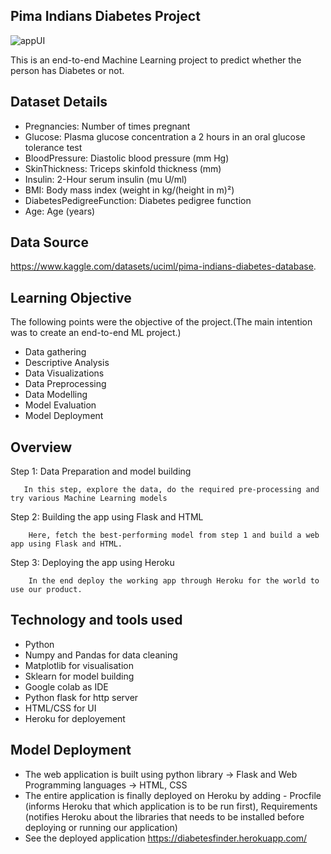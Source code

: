 
Pima Indians Diabetes Project
-------------------------------

![appUI](https://user-images.githubusercontent.com/108679625/183301198-6cbcceb5-e37d-4ceb-b3d1-aa6b3a474066.png)

This is an end-to-end Machine Learning project to predict whether the person has Diabetes or not.

Dataset Details
------------

   * Pregnancies: Number of times pregnant
   * Glucose: Plasma glucose concentration a 2 hours in an oral glucose tolerance test
   * BloodPressure: Diastolic blood pressure (mm Hg)
   * SkinThickness: Triceps skinfold thickness (mm)
   * Insulin: 2-Hour serum insulin (mu U/ml)
   * BMI: Body mass index (weight in kg/(height in m)²)
   * DiabetesPedigreeFunction: Diabetes pedigree function
   * Age: Age (years)



Data Source
--------------
https://www.kaggle.com/datasets/uciml/pima-indians-diabetes-database.

Learning Objective
-------------------

The following points were the objective of the project.(The main intention was to create an end-to-end ML project.)

  * Data gathering
  * Descriptive Analysis
  * Data Visualizations
  * Data Preprocessing
  * Data Modelling
  * Model Evaluation
  * Model Deployment
  
Overview
----------

Step 1: Data Preparation and model building

       In this step, explore the data, do the required pre-processing and try various Machine Learning models

Step 2: Building the app using Flask and HTML

        Here, fetch the best-performing model from step 1 and build a web app using Flask and HTML.

Step 3: Deploying the app using Heroku

        In the end deploy the working app through Heroku for the world to use our product.
  

Technology and tools used
-------------------------

* Python
* Numpy and Pandas for data cleaning
* Matplotlib for visualisation
* Sklearn for model building
* Google colab as IDE
* Python flask for http server
* HTML/CSS for UI
* Heroku for deployement

Model Deployment
--------------------

* The web application is built using python library -> Flask and Web Programming languages -> HTML, CSS
* The entire application is finally deployed on Heroku by adding - Procfile (informs Heroku that which application is to be run first), Requirements         (notifies Heroku about the libraries that needs to be installed before deploying or running our application)
* See the deployed application https://diabetesfinder.herokuapp.com/

